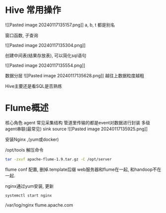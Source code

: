 # Hive 常用操作

![[Pasted image 20240117135157.png]]
a, b, t  都是别名

窗口函数, 子查询

![[Pasted image 20240117135304.png]]

创建中间表(结果存放表), 可以简化sql语句

![[Pasted image 20240117135554.png]]

数据分层
![[Pasted image 20240117135628.png]]
越往上数据粒度越粗

Hive主要还是看SQL是否熟练


# Flume概述


核心角色 agent
常见采集结构
管道里传输的都是event对数据进行封装
多级agent串联(最常见)  sink source
![[Pasted image 20240117135925.png]]

安装Nginx ,(yum或docker)

/opt/tools 
解压命令 
```bash
tar -zxvf apache-flume-1.9.tar.gz -C /opt/server
```

flume conf 配置, 删掉.template后缀
web服务器和flume在一起, 和handoop不在一起.

nginx通过yum安装, 更新
```bash
systemctl start nginx
```

/var/log/nginx
flume.apache.com

